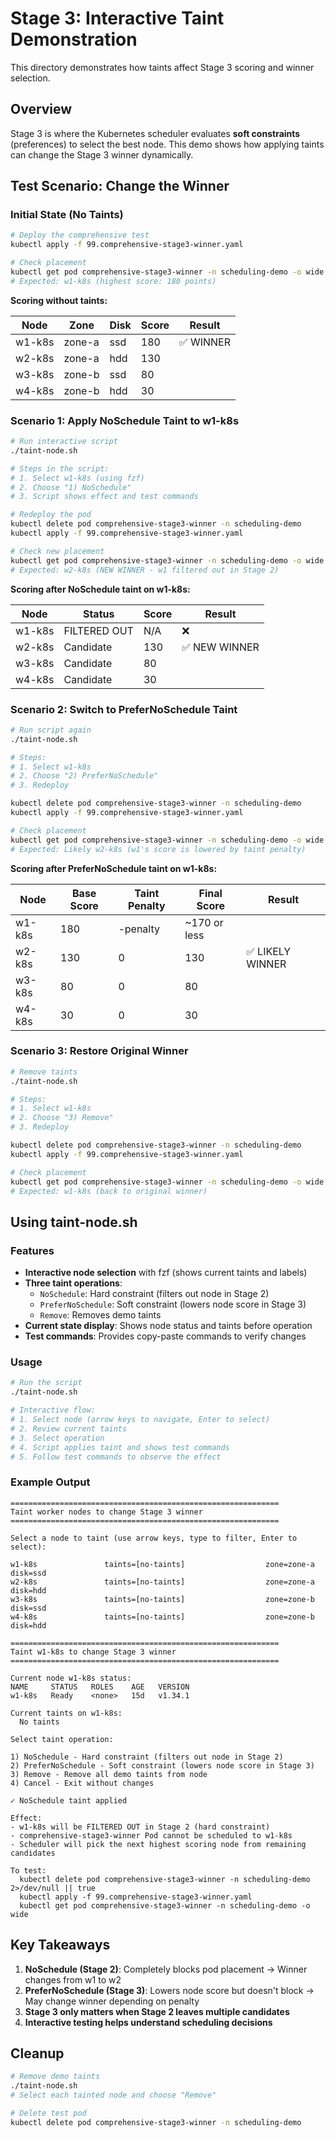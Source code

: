 # Stage 3: Interactive Taint Demonstration

This directory demonstrates how taints affect Stage 3 scoring and winner selection.

## Overview

Stage 3 is where the Kubernetes scheduler evaluates **soft constraints** (preferences) to select the best node. This demo shows how applying taints can change the Stage 3 winner dynamically.

## Test Scenario: Change the Winner

### Initial State (No Taints)

```bash
# Deploy the comprehensive test
kubectl apply -f 99.comprehensive-stage3-winner.yaml

# Check placement
kubectl get pod comprehensive-stage3-winner -n scheduling-demo -o wide
# Expected: w1-k8s (highest score: 180 points)
```

**Scoring without taints:**

| Node | Zone | Disk | Score | Result |
|------|------|------|-------|--------|
| w1-k8s | zone-a | ssd | 180 | ✅ WINNER |
| w2-k8s | zone-a | hdd | 130 | |
| w3-k8s | zone-b | ssd | 80 | |
| w4-k8s | zone-b | hdd | 30 | |

### Scenario 1: Apply NoSchedule Taint to w1-k8s

```bash
# Run interactive script
./taint-node.sh

# Steps in the script:
# 1. Select w1-k8s (using fzf)
# 2. Choose "1) NoSchedule"
# 3. Script shows effect and test commands

# Redeploy the pod
kubectl delete pod comprehensive-stage3-winner -n scheduling-demo
kubectl apply -f 99.comprehensive-stage3-winner.yaml

# Check new placement
kubectl get pod comprehensive-stage3-winner -n scheduling-demo -o wide
# Expected: w2-k8s (NEW WINNER - w1 filtered out in Stage 2)
```

**Scoring after NoSchedule taint on w1-k8s:**

| Node | Status | Score | Result |
|------|--------|-------|--------|
| w1-k8s | FILTERED OUT | N/A | ❌ |
| w2-k8s | Candidate | 130 | ✅ NEW WINNER |
| w3-k8s | Candidate | 80 | |
| w4-k8s | Candidate | 30 | |

### Scenario 2: Switch to PreferNoSchedule Taint

```bash
# Run script again
./taint-node.sh

# Steps:
# 1. Select w1-k8s
# 2. Choose "2) PreferNoSchedule"
# 3. Redeploy

kubectl delete pod comprehensive-stage3-winner -n scheduling-demo
kubectl apply -f 99.comprehensive-stage3-winner.yaml

# Check placement
kubectl get pod comprehensive-stage3-winner -n scheduling-demo -o wide
# Expected: Likely w2-k8s (w1's score is lowered by taint penalty)
```

**Scoring after PreferNoSchedule taint on w1-k8s:**

| Node | Base Score | Taint Penalty | Final Score | Result |
|------|------------|---------------|-------------|--------|
| w1-k8s | 180 | -penalty | ~170 or less | |
| w2-k8s | 130 | 0 | 130 | ✅ LIKELY WINNER |
| w3-k8s | 80 | 0 | 80 | |
| w4-k8s | 30 | 0 | 30 | |

### Scenario 3: Restore Original Winner

```bash
# Remove taints
./taint-node.sh

# Steps:
# 1. Select w1-k8s
# 2. Choose "3) Remove"
# 3. Redeploy

kubectl delete pod comprehensive-stage3-winner -n scheduling-demo
kubectl apply -f 99.comprehensive-stage3-winner.yaml

# Check placement
kubectl get pod comprehensive-stage3-winner -n scheduling-demo -o wide
# Expected: w1-k8s (back to original winner)
```

## Using taint-node.sh

### Features

- **Interactive node selection** with fzf (shows current taints and labels)
- **Three taint operations**:
  - `NoSchedule`: Hard constraint (filters out node in Stage 2)
  - `PreferNoSchedule`: Soft constraint (lowers node score in Stage 3)
  - `Remove`: Removes demo taints
- **Current state display**: Shows node status and taints before operation
- **Test commands**: Provides copy-paste commands to verify changes

### Usage

```bash
# Run the script
./taint-node.sh

# Interactive flow:
# 1. Select node (arrow keys to navigate, Enter to select)
# 2. Review current taints
# 3. Select operation
# 4. Script applies taint and shows test commands
# 5. Follow test commands to observe the effect
```

### Example Output

```
============================================================
Taint worker nodes to change Stage 3 winner
============================================================

Select a node to taint (use arrow keys, type to filter, Enter to select):

w1-k8s               taints=[no-taints]                  zone=zone-a   disk=ssd
w2-k8s               taints=[no-taints]                  zone=zone-a   disk=hdd
w3-k8s               taints=[no-taints]                  zone=zone-b   disk=ssd
w4-k8s               taints=[no-taints]                  zone=zone-b   disk=hdd

============================================================
Taint w1-k8s to change Stage 3 winner
============================================================

Current node w1-k8s status:
NAME     STATUS   ROLES    AGE   VERSION
w1-k8s   Ready    <none>   15d   v1.34.1

Current taints on w1-k8s:
  No taints

Select taint operation:

1) NoSchedule - Hard constraint (filters out node in Stage 2)
2) PreferNoSchedule - Soft constraint (lowers node score in Stage 3)
3) Remove - Remove all demo taints from node
4) Cancel - Exit without changes

✓ NoSchedule taint applied

Effect:
- w1-k8s will be FILTERED OUT in Stage 2 (hard constraint)
- comprehensive-stage3-winner Pod cannot be scheduled to w1-k8s
- Scheduler will pick the next highest scoring node from remaining candidates

To test:
  kubectl delete pod comprehensive-stage3-winner -n scheduling-demo 2>/dev/null || true
  kubectl apply -f 99.comprehensive-stage3-winner.yaml
  kubectl get pod comprehensive-stage3-winner -n scheduling-demo -o wide
```

## Key Takeaways

1. **NoSchedule (Stage 2)**: Completely blocks pod placement → Winner changes from w1 to w2
2. **PreferNoSchedule (Stage 3)**: Lowers node score but doesn't block → May change winner depending on penalty
3. **Stage 3 only matters when Stage 2 leaves multiple candidates**
4. **Interactive testing helps understand scheduling decisions**

## Cleanup

```bash
# Remove demo taints
./taint-node.sh
# Select each tainted node and choose "Remove"

# Delete test pod
kubectl delete pod comprehensive-stage3-winner -n scheduling-demo
```
